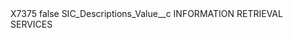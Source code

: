 <?xml version="1.0" encoding="UTF-8"?>
<CustomMetadata xmlns="http://soap.sforce.com/2006/04/metadata" xmlns:xsi="http://www.w3.org/2001/XMLSchema-instance" xmlns:xsd="http://www.w3.org/2001/XMLSchema">
    <label>X7375</label>
    <protected>false</protected>
    <values>
        <field>SIC_Descriptions_Value__c</field>
        <value xsi:type="xsd:string">INFORMATION RETRIEVAL SERVICES</value>
    </values>
</CustomMetadata>
